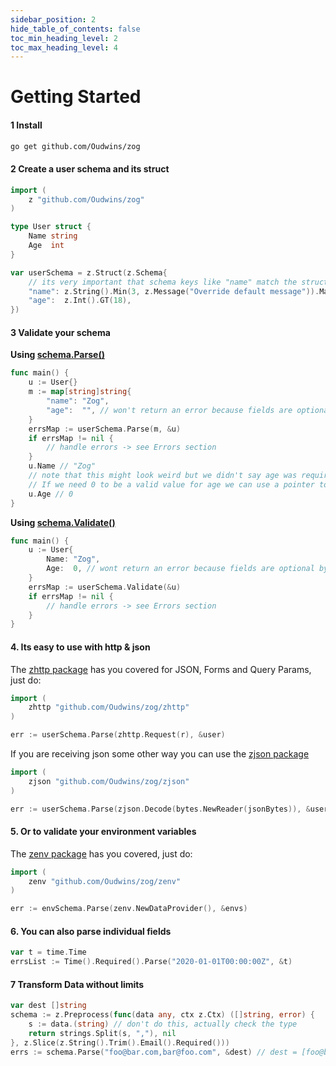 ```yaml
---
sidebar_position: 2
hide_table_of_contents: false
toc_min_heading_level: 2
toc_max_heading_level: 4
---
```


# Getting Started

#### **1 Install**

```bash
go get github.com/Oudwins/zog
```

#### **2 Create a user schema and its struct**

```go
import (
	z "github.com/Oudwins/zog"
)

type User struct {
	Name string
	Age  int
}

var userSchema = z.Struct(z.Schema{
	// its very important that schema keys like "name" match the struct field name NOT the input data
	"name": z.String().Min(3, z.Message("Override default message")).Max(10),
	"age":  z.Int().GT(18),
})
```

#### **3 Validate your schema**

**Using [schema.Parse()](https://zog.dev/core-concepts/parsing)**

```go
func main() {
	u := User{}
	m := map[string]string{
		"name": "Zog",
		"age":  "", // won't return an error because fields are optional by default
	}
	errsMap := userSchema.Parse(m, &u)
	if errsMap != nil {
		// handle errors -> see Errors section
	}
	u.Name // "Zog"
	// note that this might look weird but we didn't say age was required so Zog just skipped the empty string and we are left with the uninitialized int
	// If we need 0 to be a valid value for age we can use a pointer to an int which will be nil if the value was not present in the input data
	u.Age // 0
}
```

**Using [schema.Validate()](https://zog.dev/core-concepts/validate)**

```go
func main() {
	u := User{
		Name: "Zog",
		Age:  0, // wont return an error because fields are optional by default otherwise it will error
	}
	errsMap := userSchema.Validate(&u)
	if errsMap != nil {
		// handle errors -> see Errors section
	}
}
```

#### **4. Its easy to use with http & json**

The [zhttp package](https://zog.dev/packages/zhttp) has you covered for JSON, Forms and Query Params, just do:

```go
import (
	zhttp "github.com/Oudwins/zog/zhttp"
)

err := userSchema.Parse(zhttp.Request(r), &user)
```

If you are receiving json some other way you can use the [zjson package](https://zog.dev/packages/zjson)

```go
import (
	zjson "github.com/Oudwins/zog/zjson"
)

err := userSchema.Parse(zjson.Decode(bytes.NewReader(jsonBytes)), &user)
```

#### **5. Or to validate your environment variables**

The [zenv package](https://zog.dev/packages/zenv) has you covered, just do:

```go
import (
	zenv "github.com/Oudwins/zog/zenv"
)

err := envSchema.Parse(zenv.NewDataProvider(), &envs)
```

#### **6. You can also parse individual fields**

```go
var t = time.Time
errsList := Time().Required().Parse("2020-01-01T00:00:00Z", &t)
```

#### **7 Transform Data without limits**

```go
var dest []string
schema := z.Preprocess(func(data any, ctx z.Ctx) ([]string, error) {
	s := data.(string) // don't do this, actually check the type
	return strings.Split(s, ","), nil
}, z.Slice(z.String().Trim().Email().Required()))
errs := schema.Parse("foo@bar.com,bar@foo.com", &dest) // dest = [foo@bar.com bar@foo.com]
```
